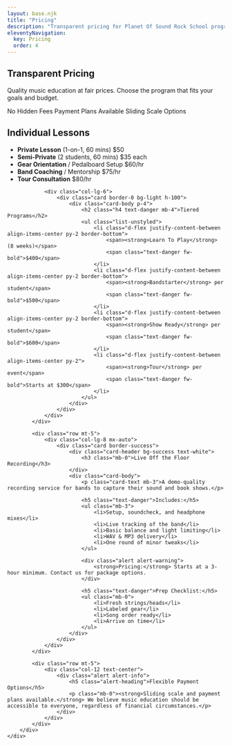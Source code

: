 ```yaml
---
layout: base.njk
title: "Pricing"
description: "Transparent pricing for Planet Of Sound Rock School programs and individual lessons"
eleventyNavigation:
  key: Pricing
  order: 4
---
```


<!-- Pricing Hero Section -->
<section class="hero-section bg-gradient text-white py-5">
    <div class="container py-5">
        <div class="row align-items-center min-vh-50">
            <div class="col-lg-8 mx-auto text-center">
                <h1 class="display-4 fw-bold mb-4">Transparent Pricing</h1>
                <p class="lead mb-4">Quality music education at fair prices. Choose the program that fits your goals and budget.</p>
                <div class="hero-badges">
                    <span class="badge bg-warning text-dark me-2 px-3 py-2 fs-6">No Hidden Fees</span>
                    <span class="badge bg-light text-dark me-2 px-3 py-2 fs-6">Payment Plans Available</span>
                    <span class="badge bg-warning text-dark px-3 py-2 fs-6">Sliding Scale Options</span>
                </div>
            </div>
        </div>
    </div>
</section>

<!-- Pricing Content Section -->
<section class="py-5 bg-light">
    <div class="container">
        <div class="row">
            <div class="col-lg-10 mx-auto">
                <div class="row g-4">
                <div class="col-lg-6">
                    <div class="card border-0 bg-light h-100">
                        <div class="card-body p-4">
                            <h2 class="h4 text-danger mb-4">Individual Lessons</h2>
                            <ul class="list-unstyled">
                                <li class="d-flex justify-content-between align-items-center py-2 border-bottom">
                                    <span><strong>Private Lesson</strong> (1-on-1, 60 mins)</span>
                                    <span class="text-danger fw-bold">$50</span>
                                </li>
                                <li class="d-flex justify-content-between align-items-center py-2 border-bottom">
                                    <span><strong>Semi-Private</strong> (2 students, 60 mins)</span>
                                    <span class="text-danger fw-bold">$35 each</span>
                                </li>
                                <li class="d-flex justify-content-between align-items-center py-2 border-bottom">
                                    <span><strong>Gear Orientation</strong> / Pedalboard Setup</span>
                                    <span class="text-danger fw-bold">$60/hr</span>
                                </li>
                                <li class="d-flex justify-content-between align-items-center py-2 border-bottom">
                                    <span><strong>Band Coaching</strong> / Mentorship</span>
                                    <span class="text-danger fw-bold">$75/hr</span>
                                </li>
                                <li class="d-flex justify-content-between align-items-center py-2">
                                    <span><strong>Tour Consultation</strong></span>
                                    <span class="text-danger fw-bold">$80/hr</span>
                                </li>
                            </ul>
                        </div>
                    </div>
                </div>
                
                <div class="col-lg-6">
                    <div class="card border-0 bg-light h-100">
                        <div class="card-body p-4">
                            <h2 class="h4 text-danger mb-4">Tiered Programs</h2>
                            <ul class="list-unstyled">
                                <li class="d-flex justify-content-between align-items-center py-2 border-bottom">
                                    <span><strong>Learn To Play</strong> (8 weeks)</span>
                                    <span class="text-danger fw-bold">$400</span>
                                </li>
                                <li class="d-flex justify-content-between align-items-center py-2 border-bottom">
                                    <span><strong>Bandstarter</strong> per student</span>
                                    <span class="text-danger fw-bold">$500</span>
                                </li>
                                <li class="d-flex justify-content-between align-items-center py-2 border-bottom">
                                    <span><strong>Show Ready</strong> per student</span>
                                    <span class="text-danger fw-bold">$600</span>
                                </li>
                                <li class="d-flex justify-content-between align-items-center py-2">
                                    <span><strong>Tour</strong> per event</span>
                                    <span class="text-danger fw-bold">Starts at $300</span>
                                </li>
                            </ul>
                        </div>
                    </div>
                </div>
            </div>
            
            <div class="row mt-5">
                <div class="col-lg-8 mx-auto">
                    <div class="card border-success">
                        <div class="card-header bg-success text-white">
                            <h3 class="mb-0">Live Off the Floor Recording</h3>
                        </div>
                        <div class="card-body">
                            <p class="card-text mb-3">A demo-quality recording service for bands to capture their sound and book shows.</p>
                            
                            <h5 class="text-danger">Includes:</h5>
                            <ul class="mb-3">
                                <li>Setup, soundcheck, and headphone mixes</li>
                                <li>Live tracking of the band</li>
                                <li>Basic balance and light limiting</li>
                                <li>WAV & MP3 delivery</li>
                                <li>One round of minor tweaks</li>
                            </ul>
                            
                            <div class="alert alert-warning">
                                <strong>Pricing:</strong> Starts at a 3-hour minimum. Contact us for package options.
                            </div>
                            
                            <h5 class="text-danger">Prep Checklist:</h5>
                            <ul class="mb-0">
                                <li>Fresh strings/heads</li>
                                <li>Labeled gear</li>
                                <li>Song order ready</li>
                                <li>Arrive on time</li>
                            </ul>
                        </div>
                    </div>
                </div>
            </div>
            
            <div class="row mt-5">
                <div class="col-12 text-center">
                    <div class="alert alert-info">
                        <h5 class="alert-heading">Flexible Payment Options</h5>
                        <p class="mb-0"><strong>Sliding scale and payment plans available.</strong> We believe music education should be accessible to everyone, regardless of financial circumstances.</p>
                    </div>
                </div>
            </div>
        </div>
    </div>
</div>
